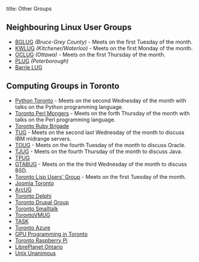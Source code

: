 title: Other Groups

## Neighbouring Linux User Groups

* [BGLUG](http://bglug.ca/ "Bruce-Grey Linux User Group") *(Bruce-Grey County)* - Meets on the first Tuesday of the month.
* [KWLUG](http://kwlug.org/ "The Kitchener Waterloo Linux User Group") *(Kitchener/Waterloo)* - Meets on the first Monday of the month.
* [OCLUG](http://www.oclug.on.ca/ "Ottawa Canada Linux Users Group") *(Ottawa)* - Meets on the first Thursday of the month.
* [PLUG](http://www.plugintolinux.ca/ "Peterborough Linux User Group") *(Peterborough)*
* [Barrie LUG](http://barrielug.org/)

## Computing Groups in Toronto

* [Python Toronto](http://www.meetup.com/Python-Toronto/) - Meets on the second Wednesday of the month with talks on the Python programming language.
* [Toronto Perl Mongers](http://www.meetup.com/Toronto-Perl-Mongers/) - Meets on the forth Thursday of the month with talks on the Perl programming language.
* [Toronto Ruby Brigade](http://www.meetup.com/torontoruby/)
* [TUG](http://www.tug.ca/ "Toronto Users Group for Power Systems") - Meets on the second last Wednesday of the month to discuss IBM midrange servers.
* [TOUG](http://www.toug.org/ "Toronto Oracle Users Group") - Meets on the fourth Tuesday of the month to discuss Oracle.
* [TJUG](http://www.tjug.ca/ "Toronto Java Users Group") - Meets on the fourth Thursday of the month to discuss Java.
* [TPUG](http://www.tpug.ca/ "Toronto PET Users Group")
* [GTABUG](http://www.gtabug.org/ "Greater Toronto Area BSD User Group") - Meets on the the third Wednesday of the month to discuss BSD.
* [Toronto Lisp Users' Group](http://www.lisptoronto.org/) - Meets on the first Tuesday of the month.
* [Joomla Toronto](http://toronto.joomla.ca/)
* [ArcUG](http://architectureug.com/ "Toronto IT Architecture User Group")
* [Toronto Delphi](http://www.tdug.com/ "Toronto Delphi User Group")
* [Toronto Drupal Group](https://groups.drupal.org/toronto)
* [Toronto Smalltalk](http://www.smalltalk.ca/ "Toronto Smalltalk User Group")
* [TorontoVMUG](http://tovmug.com/ "Toronto VMware User Group")
* [TASK](http://www.task.to/ "Toronto Area Security Klatch")
* [Toronto Azure](http://tagif.ca/ "The Toronto Azure Group")
* [GPU Programming in Toronto](http://www.meetup.com/GPU-Programming-in-Toronto/)
* [Toronto Raspberry Pi](http://www.meetup.com/Raspberry-Pi/)
* [LibrePlanet Ontario](https://libreplanet.org/wiki/Group:LibrePlanet_Ontario)
* [Unix Unanimous](http://www.unixunanimous.org/)

